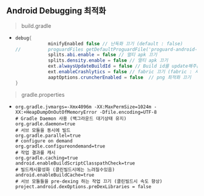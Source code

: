 Android Debugging 최적화
---
> build.gradle
* ```java
  debug{
              minifyEnabled false // 난독화 끄기 (default : false)
  //          proguardFiles getDefaultProguardFile('proguard-android-optimize.txt'), 'proguard-rules.pro'
              splits.abi.enable = false // 멀티 apk 끄기
              splits.density.enable = false // 멀티 apk 끄기
              ext.alwaysUpdateBuildId = false // Build id를 update해주는 기능 끄기
              ext.enableCrashlytics = false // fabric 끄기 (fabric : 사용자분석이나 오류로그를 분석)
              aaptOptions.cruncherEnabled = false  // png 최적화 끄기
  }


> gradle.properties
* ```properties
  org.gradle.jvmargs=-Xmx4096m -XX:MaxPermSize=1024m -XX:+HeapDumpOnOutOfMemoryError -Dfile.encoding=UTF-8
  # Gradle Daemon 사용 (백그라운드 대기상태 유지)
  org.gradle.daemon=true 
  # 서브 모듈을 동시에 빌드
  org.gradle.parallel=true 
  # configure on demand
  org.gradle.configureondemand=true
  # 작업 결과를 캐시
  org.gradle.caching=true
  android.enableBuildScriptClasspathCheck=true
  # 빌드캐시활성화 (클린빌드시에는 느려질수있음)
  android.enableBuildCache=true 
  # 서브 모듈들을 pre-dexing 하는 작업 끄기 (클린빌드시 속도 향상)
  project.android.dexOptions.preDexLibraries = false
